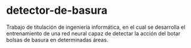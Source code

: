 # detector-de-basura
Trabajo de titulación de ingeniería informática, en el cual se desarrolla el entrenamiento de una red neural capaz de detectar la acción del botar bolsas de basura en determinadas áreas.
